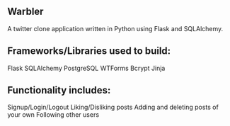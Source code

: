 ## Warbler

A twitter clone application written in Python using Flask and SQLAlchemy.

## Frameworks/Libraries used to build:
Flask
SQLAlchemy
PostgreSQL
WTForms
Bcrypt
Jinja


## Functionality includes:
Signup/Login/Logout
Liking/Disliking posts
Adding and deleting posts of your own
Following other users
